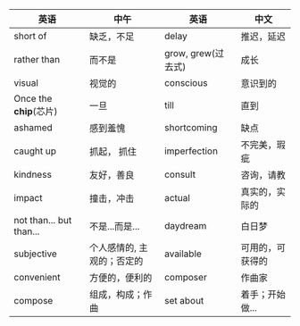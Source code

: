 | 英语                    | 中午                       | 英语               | 中文             |
| ----------------------- | -------------------------- | ------------------ | ---------------- |
| short of                | 缺乏，不足                 | delay              | 推迟，延迟       |
| rather than             | 而不是                     | grow, grew(过去式) | 成长             |
| visual                  | 视觉的                     | conscious          | 意识到的         |
| Once the **chip**(芯片) | 一旦                       | till               | 直到             |
| ashamed                 | 感到羞愧                   | shortcoming        | 缺点             |
| caught up               | 抓起， 抓住                | imperfection       | 不完美，瑕疵     |
| kindness                | 友好，善良                 | consult            | 咨询，请教       |
| impact                  | 撞击，冲击                 | actual             | 真实的，实际的   |
| not than... but than... | 不是...而是...             | daydream           | 白日梦           |
| subjective              | 个人感情的, 主观的；否定的 | available          | 可用的，可获得的 |
| convenient              | 方便的，便利的             | composer           | 作曲家           |
| compose                 | 组成，构成；作曲           | set about          | 着手；开始做...  |

